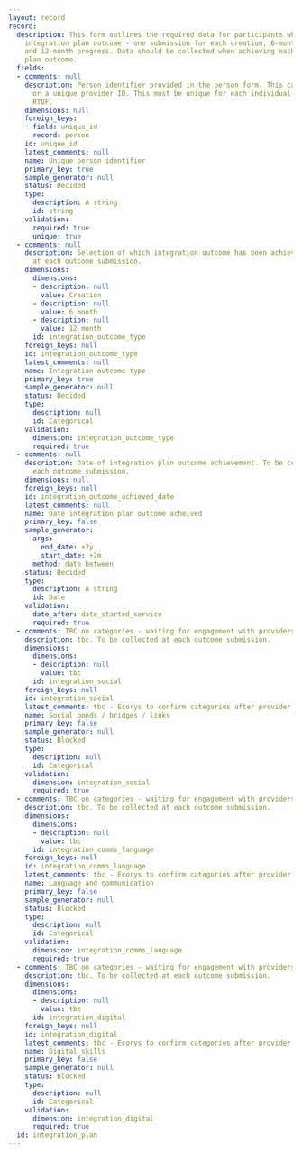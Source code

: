 ```yaml
---
layout: record
record:
  description: This form outlines the required data for participants who achieve each
    integration plan outcome - one submission for each creation, 6-month progress
    and 12-month progress. Data should be collected when achieving each integration
    plan outcome.
  fields:
  - comments: null
    description: Person identifier provided in the person form. This can be a NINO
      or a unique provider ID. This must be unique for each individual supported on
      RTOF.
    dimensions: null
    foreign_keys:
    - field: unique_id
      record: person
    id: unique_id
    latest_comments: null
    name: Unique person identifier
    primary_key: true
    sample_generator: null
    status: Decided
    type:
      description: A string
      id: string
    validation:
      required: true
      unique: true
  - comments: null
    description: Selection of which integration outcome has been achieved. To be collected
      at each outcome submission.
    dimensions:
      dimensions:
      - description: null
        value: Creation
      - description: null
        value: 6 month
      - description: null
        value: 12 month
      id: integration_outcome_type
    foreign_keys: null
    id: integration_outcome_type
    latest_comments: null
    name: Integration outcome type
    primary_key: true
    sample_generator: null
    status: Decided
    type:
      description: null
      id: Categorical
    validation:
      dimension: integration_outcome_type
      required: true
  - comments: null
    description: Date of integration plan outcome achievement. To be collected at
      each outcome submission.
    dimensions: null
    foreign_keys: null
    id: integration_outcome_achieved_date
    latest_comments: null
    name: Date integration plan outcome acheived
    primary_key: false
    sample_generator:
      args:
        end_date: +2y
        start_date: +2m
      method: date_between
    status: Decided
    type:
      description: A string
      id: Date
    validation:
      date_after: date_started_service
      required: true
  - comments: TBC on categories - waiting for engagement with providers
    description: tbc. To be collected at each outcome submission.
    dimensions:
      dimensions:
      - description: null
        value: tbc
      id: integration_social
    foreign_keys: null
    id: integration_social
    latest_comments: tbc - Ecorys to confirm categories after provider engagement
    name: Social bonds / bridges / links
    primary_key: false
    sample_generator: null
    status: Blocked
    type:
      description: null
      id: Categorical
    validation:
      dimension: integration_social
      required: true
  - comments: TBC on categories - waiting for engagement with providers
    description: tbc. To be collected at each outcome submission.
    dimensions:
      dimensions:
      - description: null
        value: tbc
      id: integration_comms_language
    foreign_keys: null
    id: integration_comms_language
    latest_comments: tbc - Ecorys to confirm categories after provider engagement
    name: Language and communication
    primary_key: false
    sample_generator: null
    status: Blocked
    type:
      description: null
      id: Categorical
    validation:
      dimension: integration_comms_language
      required: true
  - comments: TBC on categories - waiting for engagement with providers
    description: tbc. To be collected at each outcome submission.
    dimensions:
      dimensions:
      - description: null
        value: tbc
      id: integration_digital
    foreign_keys: null
    id: integration_digital
    latest_comments: tbc - Ecorys to confirm categories after provider engagement
    name: Digital skills
    primary_key: false
    sample_generator: null
    status: Blocked
    type:
      description: null
      id: Categorical
    validation:
      dimension: integration_digital
      required: true
  id: integration_plan
---
```

